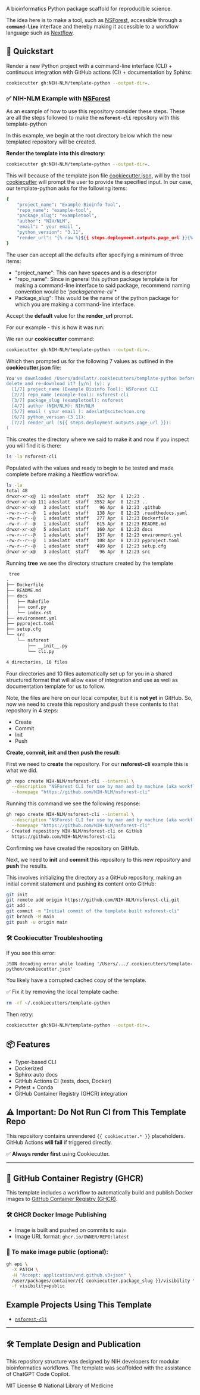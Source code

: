 A bioinformatics Python package scaffold for reproducible science.

The idea here is to make a tool, such as [NSForest](https://github.com/JCVenterInstitute/NSForest), accessible through a **`command-line`** interface and thereby making it accessible to a workflow language such as [Nextflow](https://www.nextflow.io/).

## 🚀 Quickstart
Render a new Python project with a command-line interface (CLI) + continuous integration with GitHub actions (CI) + documentation by Sphinx:

```bash
cookiecutter gh:NIH-NLM/template-python --output-dir=.
```

### ✅ NIH-NLM Example with [NSForest](https://github.com/JCVenterInstitute/NSForest)

As an example of how to use this repository consider these steps.
These are all the steps followed to make the **`nsforest-cli`** repository with this template-python

In this example, we begin at the root directory below which the new templated repository will be created.

**Render the template into this directory**:
```bash
cookiecutter gh:NIH-NLM/template-python --output-dir=.
```

This will because of the template json file [cookiecutter.json](https://github.com/NIH-NLM/template-python/blob/main/cookiecutter.json), will by the tool [cookiecutter](https://cookiecutter.readthedocs.io) will prompt the user to provide the specified input.   In our case, our template-python asks for the following items:

```bash
{
    "project_name": "Example Bioinfo Tool",
    "repo_name": "example-tool",
    "package_slug": "exampletool",
    "author": "NIH/NLM",
    "email": " your email ",
    "python_version": "3.11",
    "render_url": "{% raw %}${{ steps.deployment.outputs.page_url }}{% endraw %}"
}
```

The user can accept all the defaults after specifying a minimum of three items:

*  "project_name": This can have spaces and is a descriptor
*   "repo_name": Since in general this python package template is for making a command-line interface to said package, recommend naming convention would be **'packagename*-cli`**
*  Package_slug": This would be the name of the python package for which you are making a command-line interface.

Accept the **default** value for the **render_url** prompt.

For our example - this is how it was run:

We ran our **cookiecutter** command:
```bash
cookiecutter gh:NIH-NLM/template-python --output-dir=.
```
Which then prompted us for the following 7 values as outlined in the **cookiecutter.json** file:

```bash
You've downloaded /Users/adeslatt/.cookiecutters/template-python before. Is it okay to 
delete and re-download it? [y/n] (y): y
  [1/7] project_name (Example Bioinfo Tool): NSForest CLI
  [2/7] repo_name (example-tool): nsforest-cli
  [3/7] package_slug (exampletool): nsforest
  [4/7] author (NIH/NLM): NIH/NLM
  [5/7] email ( your email ): adeslat@scitechcon.org
  [6/7] python_version (3.11): 
  [7/7] render_url (${{ steps.deployment.outputs.page_url }}): 
(
```
This creates the directory where we said to make it and now if you inspect you will find it is there: 

```bash
ls -la nsforest-cli
```
Populated with the values and ready to begin to be tested and made complete before making a Nextflow workflow.

```bash
ls -la
total 48
drwxr-xr-x@  11 adeslatt  staff   352 Apr  8 12:23 .
drwxr-xr-x@ 111 adeslatt  staff  3552 Apr  8 12:23 ..
drwxr-xr-x@   3 adeslatt  staff    96 Apr  8 12:23 .github
-rw-r--r--@   1 adeslatt  staff   138 Apr  8 12:23 .readthedocs.yaml
-rw-r--r--@   1 adeslatt  staff   277 Apr  8 12:23 Dockerfile
-rw-r--r--@   1 adeslatt  staff   615 Apr  8 12:23 README.md
drwxr-xr-x@   5 adeslatt  staff   160 Apr  8 12:23 docs
-rw-r--r--@   1 adeslatt  staff   157 Apr  8 12:23 environment.yml
-rw-r--r--@   1 adeslatt  staff   108 Apr  8 12:23 pyproject.toml
-rw-r--r--@   1 adeslatt  staff   489 Apr  8 12:23 setup.cfg
drwxr-xr-x@   3 adeslatt  staff    96 Apr  8 12:23 src
```

Running **tree** we see the directory structure created by the template

```bash
 tree 
.
├── Dockerfile
├── README.md
├── docs
│   ├── Makefile
│   ├── conf.py
│   └── index.rst
├── environment.yml
├── pyproject.toml
├── setup.cfg
└── src
    └── nsforest
        ├── __init__.py
        └── cli.py

4 directories, 10 files
```

Four directories and 10 files automatically set up for you in a shared structured format that will allow ease of integration and use as well as documentation template for us to follow.

Note, the files are here on our local computer, but it is **not yet** in GitHub.
So, now we need to create this repository and push these contents to that repository in 4 steps:
* Create
* Commit
* Init
* Push

**Create, commit, init and then push the result**:

First we need to **create** the repository.   For our **nsforest-cli** example this is what we did.

```bash
gh repo create NIH-NLM/nsforest-cli --internal \
  --description "NSForest CLI for use by man and by machine (aka workflow languages such as Nextflow)" \
  --homepage "https://github.com/NIH-NLM/nsforest-cli"
```

Running this command we see the following response:
```bash
gh repo create NIH-NLM/nsforest-cli --internal \
  --description "NSForest CLI for use by man and by machine (aka workflow languages such as Nextflow)" \
  --homepage "https://github.com/NIH-NLM/nsforest-cli"  
✓ Created repository NIH-NLM/nsforest-cli on GitHub
  https://github.com/NIH-NLM/nsforest-cli
```
Confirming we have created the repository on GitHub.

Next, we need to **init** and **commit** this repository to this new repository and **push** the results.

This involves initializing the directory as a GitHub repository, making an initial commit statement and pushing its content onto GitHub:
```bash
git init
git remote add origin https://github.com/NIH-NLM/nsforest-cli.git
git add .
git commit -m "Initial commit of the template built nsforest-cli"
git branch -M main
git push -u origin main
```

### 🛠 Cookiecutter Troubleshooting
If you see this error:
```
JSON decoding error while loading '/Users/.../.cookiecutters/template-python/cookiecutter.json'
```
You likely have a corrupted cached copy of the template.

✅ Fix it by removing the local template cache:
```bash
rm -rf ~/.cookiecutters/template-python
```
Then retry:
```bash
cookiecutter gh:NIH-NLM/template-python --output-dir=.
```

## 📦 Features
- Typer-based CLI
- Dockerized
- Sphinx auto docs
- GitHub Actions CI (tests, docs, Docker)
- Pytest + Conda
- GitHub Container Registry (GHCR) integration

## ⚠️ Important: Do Not Run CI from This Template Repo
This repository contains unrendered `{{ cookiecutter.* }}` placeholders.
GitHub Actions **will fail** if triggered directly.

✅ **Always render first** using Cookiecutter.

---

## 🐳 GitHub Container Registry (GHCR)
This template includes a workflow to automatically build and publish Docker images to [GitHub Container Registry (GHCR)](https://github.com/features/packages).

### 🛠 GHCR Docker Image Publishing
- Image is built and pushed on commits to `main`
- Image URL format: `ghcr.io/OWNER/REPO:latest`

### 🔐 To make image public (optional):
```bash
gh api \
  -X PATCH \
  -H "Accept: application/vnd.github.v3+json" \
  /user/packages/container/{{ cookiecutter.package_slug }}/visibility \
  -f visibility=public
```

## Example Projects Using This Template
- [`nsforest-cli`](https://github.com/NIH-NLM/nsforest-cli)

---

## 🛠 Template Design and Publication
This repository structure was designed by NIH developers for modular bioinformatics workflows.
The template was scaffolded with the assistance of ChatGPT Code Copilot.

MIT License © National Library of Medicine

